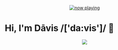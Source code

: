 <p align="center">
    <a href="https://open.spotify.com/user/9d2gn8vajmgxg5vb7ow13d730?si=nYLvC8urT1-xMpAgz3i25Q" target="_blank"><img src="https://spotify-github-profile.vercel.app/api/view?uid=9d2gn8vajmgxg5vb7ow13d730&cover_image=false" alt="now playing"></a>
</p>

# Hi, I'm Dāvis /['da:vis']/ 👋

<p align="center">
  <img src="https://avatars0.githubusercontent.com/u/44346553?s=100&v=4">
</p>
